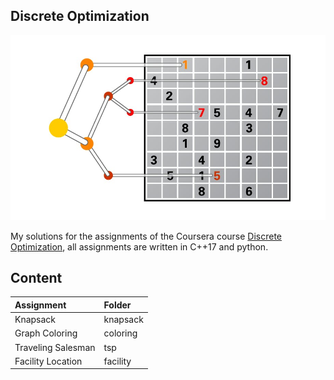 ## Discrete Optimization
![discrete-optimization](./discrete-optimization.jpeg)
  
My solutions for the assignments of the Coursera course [Discrete Optimization](https://www.coursera.org/learn/discrete-optimization/home/info), all assignments are written in C++17 and python.

## Content
| Assignment          | Folder          |
| :------------------ |:----------------|
| Knapsack            | knapsack        |
| Graph Coloring      | coloring        |
| Traveling Salesman  | tsp             |
| Facility Location   | facility        |
